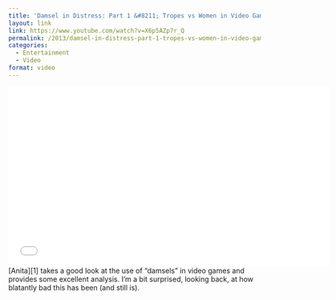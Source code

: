 ```yaml
---
title: 'Damsel in Distress: Part 1 &#8211; Tropes vs Women in Video Games'
layout: link
link: https://www.youtube.com/watch?v=X6p5AZp7r_Q
permalink: /2013/damsel-in-distress-part-1-tropes-vs-women-in-video-games/
categories:
  - Entertainment
  - Video
format: video
---
```

<div class="video-container"><iframe width="640" height="360" src="//www.youtube.com/embed/X6p5AZp7r_Q?rel=0" frameborder="0" allowfullscreen></iframe></div>
[Anita][1] takes a good look at the use of &#8220;damsels&#8221; in video games and provides some excellent analysis. I&#8217;m a bit surprised, looking back, at how blatantly bad this has been (and still is).

 [1]: http://www.feministfrequency.com/